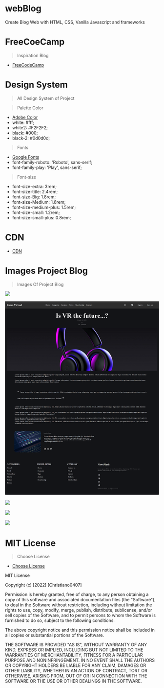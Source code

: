 # webBlog

Create Blog Web with HTML, CSS, Vanilla Javascript and frameworks

# FreeCoeCamp

> Inspiration Blog

- [FreeCodeCamp](https://www.youtube.com/channel/UC8butISFwT-Wl7EV0hUK0BQ)

# Design System

> All Design System of Project

> Palette Color

- [Adobe Color](https://color.adobe.com/es/create/color-wheel)
- white: #fff;
- white2: #F2F2F2;
- black: #000;
- black-2: #0d0d0d;

> Fonts

- [Google Fonts](https://fonts.google.com/)
- font-family-roboto: 'Roboto', sans-serif;
- font-family-play: 'Play', sans-serif;

> Font-size

- font-size-extra: 3rem;
- font-size-title: 2.4rem;
- font-size-Big: 1.8rem;
- font-size-Medium: 1.6rem;
- font-size-medium-plus: 1.5rem;
- font-size-small: 1.2rem;
- font-size-small-plus: 0.8rem;

# CDN

- [CDN](https://cdnjs.com/)

# Images Project Blog

> Images Of Project Blog

![](/src/assets/image/blog1.png)

![](/src/assets/image/blog.png)

![](src/assets/image/blog2.png)

![](/src/assets/image/blog3.png)

![](/src/assets/image/blog4.png)

# MIT License

> Choose License

- [Choose License](https://choosealicense.com/)

MIT License

Copyright (c) [2022] [Christiano0407]

Permission is hereby granted, free of charge, to any person obtaining a copy of this software and associated documentation files (the "Software"), to deal in the Software without restriction, including without limitation the rights to use, copy, modify, merge, publish, distribute, sublicense, and/or sell copies of the Software, and to permit persons to whom the Software is furnished to do so, subject to the following conditions:

The above copyright notice and this permission notice shall be included in all copies or substantial portions of the Software.

THE SOFTWARE IS PROVIDED "AS IS", WITHOUT WARRANTY OF ANY KIND, EXPRESS OR IMPLIED, INCLUDING BUT NOT LIMITED TO THE WARRANTIES OF MERCHANTABILITY, FITNESS FOR A PARTICULAR PURPOSE AND NONINFRINGEMENT. IN NO EVENT SHALL THE AUTHORS OR COPYRIGHT HOLDERS BE LIABLE FOR ANY CLAIM, DAMAGES OR OTHER LIABILITY, WHETHER IN AN ACTION OF CONTRACT, TORT OR OTHERWISE, ARISING FROM, OUT OF OR IN CONNECTION WITH THE SOFTWARE OR THE USE OR OTHER DEALINGS IN THE SOFTWARE.
